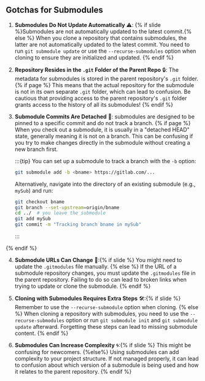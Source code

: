 ## Gotchas for <i class="fab fa-git"></i> Submodules

1. **Submodules Do Not Update Automatically** ⚠️: {% if slide %}Submodules are not automatically updated to the latest commit.{% else %}
When you clone a repository that contains submodules, the latter are not automatically updated to the latest commit. You need to run `git submodule update` or use the `--recurse-submodules` option when cloning to ensure they are initialized and updated.
{% endif %}

2. **Repository Resides in the `.git` Folder of the Parent Repo** 🔒: The metadata for submodules is stored in the parent repository's `.git` folder.
{% if page %}
This means that the actual repository for the submodule is not in its own separate `.git` folder, which can lead to confusion. Be cautious that providing access to the parent repository's `.git` folder grants access to the history of all its submodules!
{% endif %}

3. **Submodule Commits Are Detached** 🤔: <i class="fab fa-git"></i> submodules are designed to be pinned to a specific commit and do not track a branch.
{% if page %}
When you check out a submodule, it is usually in a "detached HEAD" state, generally meaning it is not on a branch. This can be confusing if you try to make changes directly in the submodule without creating a new branch first.

   :::{tip}
   You can set up a submodule to track a branch with the `-b` option:
   
   ```bash
   git submodule add -b <bname> https://gitlab.com/...
   ```
   Alternatively, navigate into the directory of an existing submodule (e.g., `mySub`) and run:
   ```bash
   git checkout bname
   git branch --set-upstream=origin/bname
   cd ../  # you leave the submodule
   git add mySub
   git commit -m "Tracking branch bname in mySub"
   ```
   :::

{% endif %}

4. **Submodule URLs Can Change** 🔗:{% if slide %} You might need to update the `.gitmodules` file manually. {% else %}
If the URL of a submodule repository changes, you must update the `.gitmodules` file in the parent repository. Failing to do so can lead to broken links when trying to update or clone the submodule.
{% endif %}

5. **Cloning with Submodules Requires Extra Steps** 🛠️:{% if slide %} Remember to use the `--recurse-submodule` option when cloning. {% else %}
When cloning a repository with submodules, you need to use the `--recurse-submodules` option or run `git submodule init` and `git submodule update` afterward. Forgetting these steps can lead to missing submodule content.
{% endif %}

6. **Submodules Can Increase Complexity** 🌀:{% if slide %} This might be confusing for newcomers. {%else%}
Using submodules can add complexity to your project structure. If not managed properly, it can lead to confusion about which version of a submodule is being used and how it relates to the parent repository.
{% endif %}
